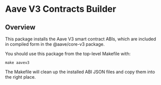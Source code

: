 # Aave V3 Contracts Builder

## Overview

This package installs the Aave V3 smart contract ABIs, which are included in compiled form in the @aave/core-v3 package.

You should use this package from the top-level Makefile with:

    make aavev3

The Makefile will clean up the installed ABI JSON files and copy them into the right place.
